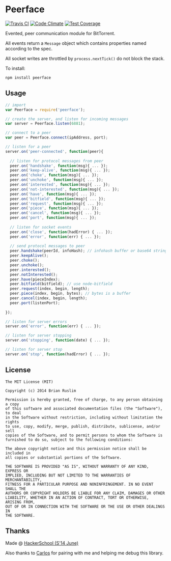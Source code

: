 Peerface
===========

[![Travis CI](https://travis-ci.org/bruslim/peerface.svg?branch=master)](https://travis-ci.org/bruslim/peerface)
[![Code Climate](https://codeclimate.com/github/bruslim/peerface/badges/gpa.svg)](https://codeclimate.com/github/bruslim/peerface)
[![Test Coverage](https://codeclimate.com/github/bruslim/peerface/badges/coverage.svg)](https://codeclimate.com/github/bruslim/peerface)

Evented, peer communication module for BitTorrent.

All events return a `Message` object which contains properties named according to the spec.

All socket writes are throttled by `process.nextTick()` do not block the stack.

To install:

~~~~~~~~~
npm install peerface
~~~~~~~~~

## Usage

~~~~~~~~~~ js
// import
var Peerface = require('peerface');

// create the server, and listen for incoming messages
var server = Peerface.listen(6881);

// connect to a peer
var peer = Peerface.connect(ipAddress, port);

// listen for a peer
server.on('peer-connected', function(peer){
  
  // listen for protocol messages from peer
  peer.on('handshake', function(msg){ ... });
  peer.on('keep-alive', function(msg){ ... });
  peer.on('choke', function(msg){ ... });
  peer.on('unchoke', function(msg){ ... });
  peer.on('interested', function(msg){ ... });
  peer.on('not-interested', function(msg){ ... });
  peer.on('have', function(msg){ ... });
  peer.on('bitfield', function(msg){ ... });
  peer.on('request', function(msg){ ... });
  peer.on('piece', function(msg){ ... });
  peer.on('cancel', function(msg){ ... });
  peer.on('port', function(msg){ ... });
  
  // listen for socket events
  peer.on('close', function(hadError) { ... });
  peer.on('error', function(err) { ... });
  
  // send protocol messages to peer
  peer.handshake(peerId, infoHash); // infohash buffer or base64 string
  peer.keepAlive();
  peer.choke();
  peer.unchoke();
  peer.interested();
  peer.notInterested();
  peer.have(pieceIndex);
  peer.bitfield(bitfield); // use node-bitfield
  peer.request(index, begin, length);
  peer.piece(index, begin, bytes); // bytes is a buffer
  peer.cancel(index, begin, length);
  peer.port(listenPort);
  
});

// listen for server errors
server.on('error', function(err) { ... });

// listen for server stopping
server.on('stopping', function(date) { ... });

// listen for server stop
server.on('stop', function(hadError) { ... });
~~~~~~~~~~


## License

~~~~~~~~~~~
The MIT License (MIT)

Copyright (c) 2014 Brian Ruslim

Permission is hereby granted, free of charge, to any person obtaining a copy
of this software and associated documentation files (the "Software"), to deal
in the Software without restriction, including without limitation the rights
to use, copy, modify, merge, publish, distribute, sublicense, and/or sell
copies of the Software, and to permit persons to whom the Software is
furnished to do so, subject to the following conditions:

The above copyright notice and this permission notice shall be included in
all copies or substantial portions of the Software.

THE SOFTWARE IS PROVIDED "AS IS", WITHOUT WARRANTY OF ANY KIND, EXPRESS OR
IMPLIED, INCLUDING BUT NOT LIMITED TO THE WARRANTIES OF MERCHANTABILITY,
FITNESS FOR A PARTICULAR PURPOSE AND NONINFRINGEMENT. IN NO EVENT SHALL THE
AUTHORS OR COPYRIGHT HOLDERS BE LIABLE FOR ANY CLAIM, DAMAGES OR OTHER
LIABILITY, WHETHER IN AN ACTION OF CONTRACT, TORT OR OTHERWISE, ARISING FROM,
OUT OF OR IN CONNECTION WITH THE SOFTWARE OR THE USE OR OTHER DEALINGS IN
THE SOFTWARE.
~~~~~~~~~~~

## Thanks

Made @ [HackerSchool (S'14 June)](https://www.hackerschool.com)

Also thanks to [Carlos](https://github.com/carletex) for pairing with me
and helping me debug this library.
